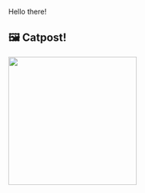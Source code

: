 Hello there!



## 🖼️ Catpost!

<sub>
    <img src="https://cdn2.thecatapi.com/images/9bo.jpg" height="256">
</sub>

